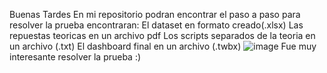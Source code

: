 Buenas Tardes
En mi repositorio podran encontrar el paso a paso para resolver la prueba encontraran: 
El dataset en formato creado(.xlsx) 
Las repuestas teoricas en un archivo pdf
Los scripts separados de la teoria en un archivo (.txt)
El dashboard final en un archivo (.twbx)
![image](https://github.com/user-attachments/assets/151fc16e-6858-485a-9eed-cbf8670472e6)
Fue muy interesante resolver la prueba :)

